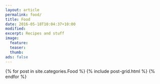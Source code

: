 ```yaml
---
layout: article
permalink: food/
title: Food
date: 2016-05-18T10:04:37+10:00
modified:
excerpt: Recipes and stuff
image:
  feature:
  teaser:
  thumb:
ads: false
---
```


{% for post in site.categories.Food %} {% include post-grid.html %} {% endfor %} 
<div style="clear:both"></div>

